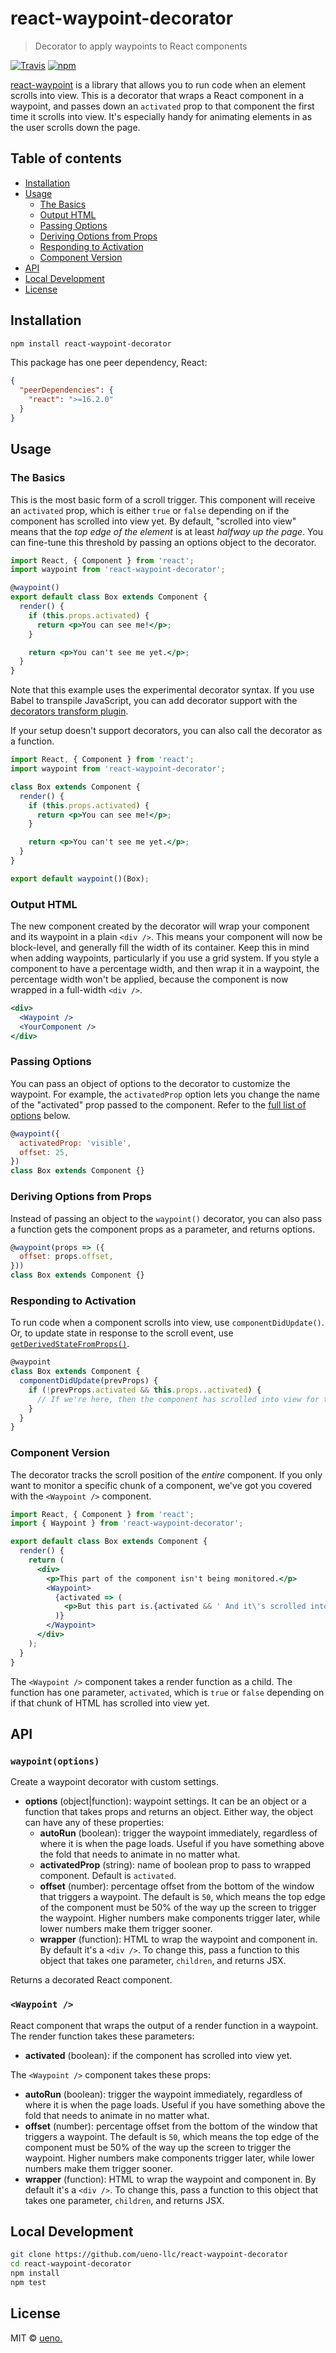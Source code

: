 # react-waypoint-decorator

> Decorator to apply waypoints to React components

[![Travis](https://img.shields.io/travis/ueno-llc/react-waypoint-decorator.svg?maxAge=2592000)](https://travis-ci.org/ueno-llc/react-waypoint-decorator) [![npm](https://img.shields.io/npm/v/react-waypoint-decorator.svg?maxAge=2592000)](https://www.npmjs.com/package/react-waypoint-decorator)

[react-waypoint](https://github.com/brigade/react-waypoint) is a library that allows you to run code when an element scrolls into view. This is a decorator that wraps a React component in a waypoint, and passes down an `activated` prop to that component the first time it scrolls into view. It's especially handy for animating elements in as the user scrolls down the page.

## Table of contents

- [Installation](#installation)
- [Usage](#usage)
  - [The Basics](#the-basics)
  - [Output HTML](#output-html)
  - [Passing Options](#passing-options)
  - [Deriving Options from Props](#deriving-options-from-props)
  - [Responding to Activation](#responding-to-activation)
  - [Component Version](#component-version)
- [API](#api)
- [Local Development](#local-development)
- [License](#license)

## Installation

```bash
npm install react-waypoint-decorator
```

This package has one peer dependency, React:

```json
{
  "peerDependencies": {
    "react": ">=16.2.0"
  }
}
```

## Usage

### The Basics

This is the most basic form of a scroll trigger. This component will receive an `activated` prop, which is either `true` or `false` depending on if the component has scrolled into view yet. By default, "scrolled into view" means that the _top edge of the element_ is at least _halfway up the page_. You can fine-tune this threshold by passing an options object to the decorator.

```jsx
import React, { Component } from 'react';
import waypoint from 'react-waypoint-decorator';

@waypoint()
export default class Box extends Component {
  render() {
    if (this.props.activated) {
      return <p>You can see me!</p>;
    }

    return <p>You can't see me yet.</p>;
  }
}
```

Note that this example uses the experimental decorator syntax. If you use Babel to transpile JavaScript, you can add decorator support with the [decorators transform plugin](https://babeljs.io/docs/plugins/transform-decorators/).

If your setup doesn't support decorators, you can also call the decorator as a function.

```jsx
import React, { Component } from 'react';
import waypoint from 'react-waypoint-decorator';

class Box extends Component {
  render() {
    if (this.props.activated) {
      return <p>You can see me!</p>;
    }

    return <p>You can't see me yet.</p>;
  }
}

export default waypoint()(Box);
```

### Output HTML

The new component created by the decorator will wrap your component and its waypoint in a plain `<div />`. This means your component will now be block-level, and generally fill the width of its container. Keep this in mind when adding waypoints, particularly if you use a grid system. If you style a component to have a percentage width, and then wrap it in a waypoint, the percentage width won't be applied, because the component is now wrapped in a full-width `<div />`.

```jsx
<div>
  <Waypoint />
  <YourComponent />
</div>
```

### Passing Options

You can pass an object of options to the decorator to customize the waypoint. For example, the `activatedProp` option lets you change the name of the "activated" prop passed to the component. Refer to the [full list of options](#waypointoptions) below.

```jsx
@waypoint({
  activatedProp: 'visible',
  offset: 25,
})
class Box extends Component {}
```

### Deriving Options from Props

Instead of passing an object to the `waypoint()` decorator, you can also pass a function gets the component props as a parameter, and returns options.

```jsx
@waypoint(props => ({
  offset: props.offset,
}))
class Box extends Component {}
```

### Responding to Activation

To run code when a component scrolls into view, use `componentDidUpdate()`. Or, to update state in response to the scroll event, use [`getDerivedStateFromProps()`](https://reactjs.org/docs/react-component.html#static-getderivedstatefromprops).

```jsx
@waypoint
class Box extends Component {
  componentDidUpdate(prevProps) {
    if (!prevProps.activated && this.props..activated) {
      // If we're here, then the component has scrolled into view for the first time
    }
  }
}
```

### Component Version

The decorator tracks the scroll position of the _entire_ component. If you only want to monitor a specific chunk of a component, we've got you covered with the `<Waypoint />` component.

```jsx
import React, { Component } from 'react';
import { Waypoint } from 'react-waypoint-decorator';

export default class Box extends Component {
  render() {
    return (
      <div>
        <p>This part of the component isn't being monitored.</p>
        <Waypoint>
          {activated => (
            <p>But this part is.{activated && ' And it\'s scrolled into view!'}</p>
          )}
        </Waypoint>
      </div>
    );
  }
}
```

The `<Waypoint />` component takes a render function as a child. The function has one parameter, `activated`, which is `true` or `false` depending on if that chunk of HTML has scrolled into view yet.

## API

### `waypoint(options)`

Create a waypoint decorator with custom settings.

- **options** (object|function): waypoint settings. It can be an object or a function that takes props and returns an object. Either way, the object can have any of these properties:
  - **autoRun** (boolean): trigger the waypoint immediately, regardless of where it is when the page loads. Useful if you have something above the fold that needs to animate in no matter what.
  - **activatedProp** (string): name of boolean prop to pass to wrapped component. Default is `activated`.
  - **offset** (number): percentage offset from the bottom of the window that triggers a waypoint. The default is `50`, which means the top edge of the component must be 50% of the way up the screen to trigger the waypoint. Higher numbers make components trigger later, while lower numbers make them trigger sooner.
  - **wrapper** (function): HTML to wrap the waypoint and component in. By default it's a `<div />`. To change this, pass a function to this object that takes one parameter, `children`, and returns JSX.

Returns a decorated React component.

### `<Waypoint />`

React component that wraps the output of a render function in a waypoint. The render function takes these parameters:

- **activated** (boolean): if the component has scrolled into view yet.

The `<Waypoint />` component takes these props:

- **autoRun** (boolean): trigger the waypoint immediately, regardless of where it is when the page loads. Useful if you have something above the fold that needs to animate in no matter what.
- **offset** (number): percentage offset from the bottom of the window that triggers a waypoint. The default is `50`, which means the top edge of the component must be 50% of the way up the screen to trigger the waypoint. Higher numbers make components trigger later, while lower numbers make them trigger sooner.
- **wrapper** (function): HTML to wrap the waypoint and component in. By default it's a `<div />`. To change this, pass a function to this object that takes one parameter, `children`, and returns JSX.

## Local Development

```bash
git clone https://github.com/ueno-llc/react-waypoint-decorator
cd react-waypoint-decorator
npm install
npm test
```

## License

MIT &copy; [ueno.](http://ueno.co)
